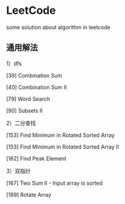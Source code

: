 # LeetCode
some solution about  algorithm in leetcode

## 通用解法

1）dfs

[39] Combination Sum

[40] Combination Sum II

[79] Word Search

[90] Subsets II

2）二分查找

[153] Find Minimum in Rotated Sorted Array

[153] Find Minimum in Rotated Sorted Array II

[162] Find Peak Element

3）双指针

[167] Two Sum II - Input array is sorted

[189] Rotate Array
